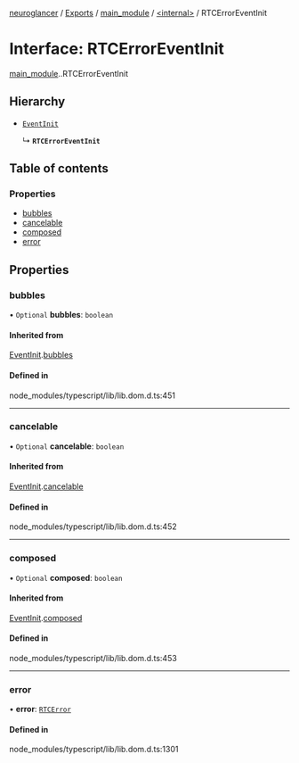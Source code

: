 [neuroglancer](../README.md) / [Exports](../modules.md) / [main\_module](../modules/main_module.md) / [<internal\>](../modules/main_module._internal_.md) / RTCErrorEventInit

# Interface: RTCErrorEventInit

[main_module](../modules/main_module.md).[<internal>](../modules/main_module._internal_.md).RTCErrorEventInit

## Hierarchy

- [`EventInit`](main_module._internal_.EventInit.md)

  ↳ **`RTCErrorEventInit`**

## Table of contents

### Properties

- [bubbles](main_module._internal_.RTCErrorEventInit.md#bubbles)
- [cancelable](main_module._internal_.RTCErrorEventInit.md#cancelable)
- [composed](main_module._internal_.RTCErrorEventInit.md#composed)
- [error](main_module._internal_.RTCErrorEventInit.md#error)

## Properties

### bubbles

• `Optional` **bubbles**: `boolean`

#### Inherited from

[EventInit](main_module._internal_.EventInit.md).[bubbles](main_module._internal_.EventInit.md#bubbles)

#### Defined in

node_modules/typescript/lib/lib.dom.d.ts:451

___

### cancelable

• `Optional` **cancelable**: `boolean`

#### Inherited from

[EventInit](main_module._internal_.EventInit.md).[cancelable](main_module._internal_.EventInit.md#cancelable)

#### Defined in

node_modules/typescript/lib/lib.dom.d.ts:452

___

### composed

• `Optional` **composed**: `boolean`

#### Inherited from

[EventInit](main_module._internal_.EventInit.md).[composed](main_module._internal_.EventInit.md#composed)

#### Defined in

node_modules/typescript/lib/lib.dom.d.ts:453

___

### error

• **error**: [`RTCError`](../modules/main_module._internal_.md#rtcerror)

#### Defined in

node_modules/typescript/lib/lib.dom.d.ts:1301
